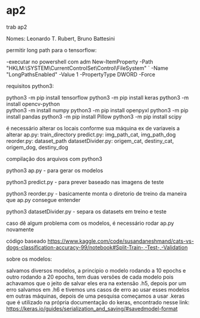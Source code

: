 # ap2
 trab ap2

Nomes: Leonardo T. Rubert, Bruno Battesini

permitir long path para o tensorflow:

-executar no powershell com adm
    New-ItemProperty -Path "HKLM:\SYSTEM\CurrentControlSet\Control\FileSystem" `
    -Name "LongPathsEnabled" -Value 1 -PropertyType DWORD -Force

 requisitos python3:

 python3 -m pip install tensorflow
 python3 -m pip install keras
 python3 -m install opencv-python  
 python3 -m install numpy
 python3 -m pip install openpyxl
 python3 -m pip install pandas
 python3 -m pip install Pillow
 python3 -m pip install scipy   


é necessário alterar os locais conforme sua máquina
ex de variaveis a alterar 
    ap.py: train_directory
    predict.py: img_path_cat, img_path_dog
    reorder.py: dataset_path
    datasetDivider.py: origem_cat, destiny_cat, origem_dog, destiny_dog

compilação dos arquivos com python3

python3 ap.py - para gerar os modelos

python3 predict.py - para prever baseado nas imagens de teste

python3 reorder.py - basicamente monta o diretorio de treino da maneira que ap.py consegue entender

python3 datasetDivider.py - separa os datasets em treino e teste

caso dê algum problema com os modelos, é necessário rodar ap.py novamente

código baseado
https://www.kaggle.com/code/susandaneshmand/cats-vs-dogs-classification-accuracy-99/notebook#Split-Train-,-Test-,-Validation


sobre os modelos:

salvamos diversos modelos, a principio o modelo rodando a 10 epochs e outro rodando a 20 epochs, tem duas versões de cada modelo pois achavamos que o jeito de salvar eles era na
extensão .h5, depois por um erro salvamos em .h6 e tivemos uns casos de erro ao usar esses modelos em outras máquinas, depois de uma pesquisa começamos a usar .keras que é utilizado
na própria documentação do keras, encontrado nesse link: https://keras.io/guides/serialization_and_saving/#savedmodel-format